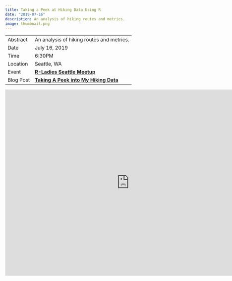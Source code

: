 ```yaml
---
title: Taking a Peek at Hiking Data Using R
date: "2019-07-16"
description: An analysis of hiking routes and metrics.
image: thumbnail.png
---
```


|           |                                                                                         |
|-----------|-----------------------------------------------------------------------------------------|
| Abstract  | An analysis of hiking routes and metrics.                                               |
| Date      | July 16, 2019                                                                           |
| Time      | 6:30PM                                                                                  |
| Location  | Seattle, WA                                                                             |
| Event     | [**R-Ladies Seattle Meetup**](https://www.meetup.com/rladies-seattle/events/262790588/) |
| Blog Post | [**Taking A Peek into My Hiking Data**](https://ivelasq.rbind.io/blog/average-hike/)    |


<iframe src="https://docs.google.com/presentation/d/e/2PACX-1vRrjejjk_XjqvF0dI2ZztGmluNrDgGVsKpq-hm36FU51lzsa0ozSmTbOQkcsR1iQWA5dPRj55HVAy34/embed?start=false&loop=false&delayms=3000" frameborder="0" width="800" height="600" allowfullscreen="true" mozallowfullscreen="true" webkitallowfullscreen="true"></iframe>